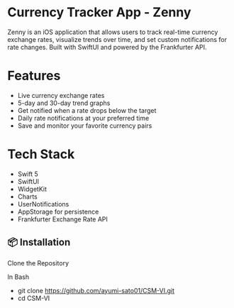 # Currency Tracker App - Zenny

Zenny is an iOS application that allows users to track real-time currency exchange rates, visualize trends over time, and set custom notifications for rate changes. Built with SwiftUI and powered by the Frankfurter API.

# Features

- Live currency exchange rates
- 5-day and 30-day trend graphs
- Get notified when a rate drops below the target
- Daily rate notifications at your preferred time
- Save and monitor your favorite currency pairs

# Tech Stack

- Swift 5
- SwiftUI
- WidgetKit
- Charts
- UserNotifications
- AppStorage for persistence
- Frankfurter Exchange Rate API

## 📦 Installation

Clone the Repository

   In Bash
   - git clone https://github.com/ayumi-sato01/CSM-VI.git
   - cd CSM-VI
